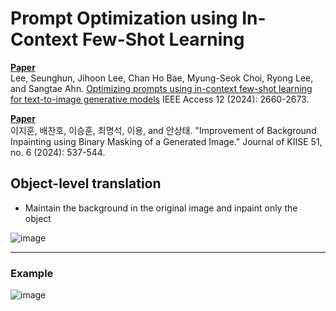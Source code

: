 # Prompt Optimization using In-Context Few-Shot Learning
[**Paper**](https://ieeexplore.ieee.org/abstract/document/10378642)<br>
Lee, Seunghun, Jihoon Lee, Chan Ho Bae, Myung-Seok Choi, Ryong Lee, and Sangtae Ahn. [Optimizing prompts using in-context few-shot learning for text-to-image generative models](https://ieeexplore.ieee.org/abstract/document/10378642) IEEE Access 12 (2024): 2660-2673.

[**Paper**](https://ieeexplore.ieee.org/abstract/document/10378642)<br>
이지훈, 배찬호, 이승훈, 최명석, 이용, and 안상태. "Improvement of Background Inpainting using Binary Masking of a Generated Image." Journal of KIISE 51, no. 6 (2024): 537-544.

## Object-level translation
* Maintain the background in the original image and inpaint only the object

![image](https://github.com/KNU-BrainAI/image-translation/assets/94999030/5c6e2501-9068-4eb5-9fdc-b2b5f0689925)

___
### Example
![image](https://github.com/KNU-BrainAI/image-translation/assets/94999030/0d0fb96b-8d77-4511-b951-8d1eb37b80ef)

